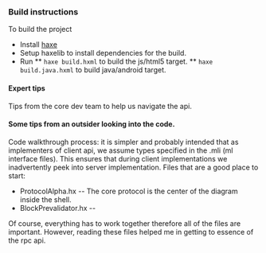 ### Build instructions
To build the project
  * Install [haxe](http://haxe.org)
  * Setup haxelib to install dependencies for the build.
  * Run
    ** ``` haxe build.hxml ``` to build the js/html5 target.
    ** ``` haxe build.java.hxml ``` to build java/android target. 


#### Expert tips
Tips from the core dev team to help us navigate the api.

#### Some tips from an outsider looking into the code.

Code walkthrough process: it is simpler and probably intended that 
as implementers of client api, we assume types specified in the .mli (ml interface files). This ensures that during client implementations we inadvertently peek into server implementation. Files
that are a good place to start: 
  * ProtocolAlpha.hx -- The core protocol is the center of the diagram inside the shell.
  * BlockPrevalidator.hx -- 

Of course, everything has to work together therefore all of the files are important. However, reading these files helped me in getting to essence of the rpc api.
